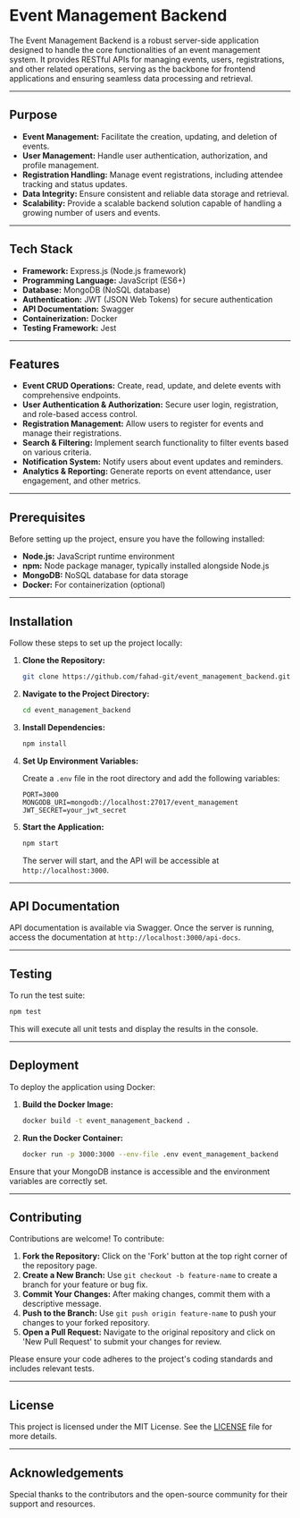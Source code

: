 # Event Management Backend

The Event Management Backend is a robust server-side application designed to handle the core functionalities of an event management system. It provides RESTful APIs for managing events, users, registrations, and other related operations, serving as the backbone for frontend applications and ensuring seamless data processing and retrieval.

---

## Purpose

- **Event Management:** Facilitate the creation, updating, and deletion of events.
- **User Management:** Handle user authentication, authorization, and profile management.
- **Registration Handling:** Manage event registrations, including attendee tracking and status updates.
- **Data Integrity:** Ensure consistent and reliable data storage and retrieval.
- **Scalability:** Provide a scalable backend solution capable of handling a growing number of users and events.

---

## Tech Stack

- **Framework:** Express.js (Node.js framework)
- **Programming Language:** JavaScript (ES6+)
- **Database:** MongoDB (NoSQL database)
- **Authentication:** JWT (JSON Web Tokens) for secure authentication
- **API Documentation:** Swagger
- **Containerization:** Docker
- **Testing Framework:** Jest

---

## Features

- **Event CRUD Operations:** Create, read, update, and delete events with comprehensive endpoints.
- **User Authentication & Authorization:** Secure user login, registration, and role-based access control.
- **Registration Management:** Allow users to register for events and manage their registrations.
- **Search & Filtering:** Implement search functionality to filter events based on various criteria.
- **Notification System:** Notify users about event updates and reminders.
- **Analytics & Reporting:** Generate reports on event attendance, user engagement, and other metrics.

---

## Prerequisites

Before setting up the project, ensure you have the following installed:

- **Node.js:** JavaScript runtime environment
- **npm:** Node package manager, typically installed alongside Node.js
- **MongoDB:** NoSQL database for data storage
- **Docker:** For containerization (optional)

---

## Installation

Follow these steps to set up the project locally:

1. **Clone the Repository:**

   ```bash
   git clone https://github.com/fahad-git/event_management_backend.git
   ```

2. **Navigate to the Project Directory:**

   ```bash
   cd event_management_backend
   ```

3. **Install Dependencies:**

   ```bash
   npm install
   ```

4. **Set Up Environment Variables:**

   Create a `.env` file in the root directory and add the following variables:

   ```
   PORT=3000
   MONGODB_URI=mongodb://localhost:27017/event_management
   JWT_SECRET=your_jwt_secret
   ```

5. **Start the Application:**

   ```bash
   npm start
   ```

   The server will start, and the API will be accessible at `http://localhost:3000`.

---

## API Documentation

API documentation is available via Swagger. Once the server is running, access the documentation at `http://localhost:3000/api-docs`.

---

## Testing

To run the test suite:

```bash
npm test
```

This will execute all unit tests and display the results in the console.

---

## Deployment

To deploy the application using Docker:

1. **Build the Docker Image:**

   ```bash
   docker build -t event_management_backend .
   ```

2. **Run the Docker Container:**

   ```bash
   docker run -p 3000:3000 --env-file .env event_management_backend
   ```

Ensure that your MongoDB instance is accessible and the environment variables are correctly set.

---

## Contributing

Contributions are welcome! To contribute:

1. **Fork the Repository:** Click on the 'Fork' button at the top right corner of the repository page.
2. **Create a New Branch:** Use `git checkout -b feature-name` to create a branch for your feature or bug fix.
3. **Commit Your Changes:** After making changes, commit them with a descriptive message.
4. **Push to the Branch:** Use `git push origin feature-name` to push your changes to your forked repository.
5. **Open a Pull Request:** Navigate to the original repository and click on 'New Pull Request' to submit your changes for review.

Please ensure your code adheres to the project's coding standards and includes relevant tests.

---

## License

This project is licensed under the MIT License. See the [LICENSE](LICENSE) file for more details.

---

## Acknowledgements

Special thanks to the contributors and the open-source community for their support and resources.
